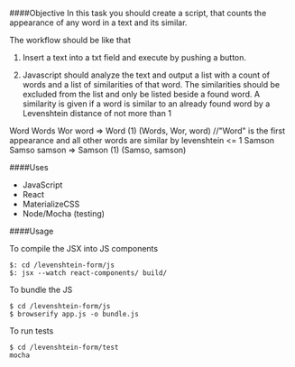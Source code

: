 

####Objective
In this task you should create a script, that counts the appearance of any word in a text and its similar.

The workflow should be like that

1. Insert a text into a txt field and execute by pushing a button.

2. Javascript should analyze the text and output a list with a count of words and a list of similarities of that word. The similarities should be excluded from the list and only be listed beside a found word. 
A similarity is given if a word is similar to an already found word by a Levenshtein distance of not more than 1

Word Words Wor word => Word (1) (Words, Wor, word) //"Word" is the first appearance and all other words are similar by levenshtein <= 1
Samson Samso samson => Samson (1) (Samso, samson)

####Uses

- JavaScript
- React
- MaterializeCSS
- Node/Mocha (testing)


####Usage

To compile the JSX into JS components

    $: cd /levenshtein-form/js
    $: jsx --watch react-components/ build/

To bundle the JS

    $ cd /levenshtein-form/js
    $ browserify app.js -o bundle.js

To run tests

    $ cd /levenshtein-form/test
    mocha
